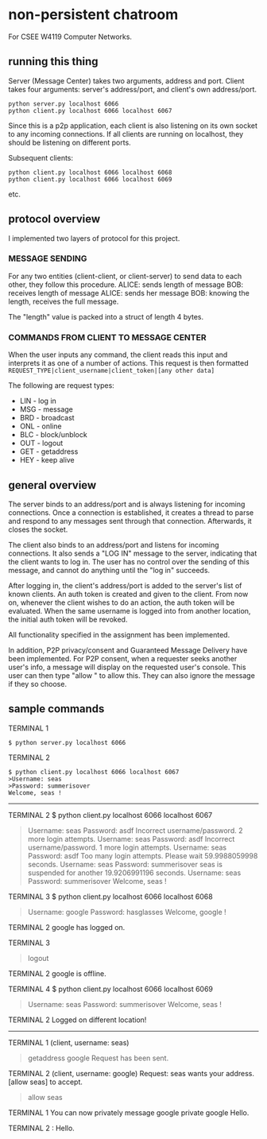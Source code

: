 # non-persistent chatroom
For CSEE W4119 Computer Networks. 


## running this thing

Server (Message Center) takes two arguments, address and port.
Client takes four arguments: server's address/port, and client's own address/port.

```
python server.py localhost 6066
python client.py localhost 6066 localhost 6067
```

Since this is a p2p application, each client is also listening on its own socket to any incoming connections. If all clients are running on localhost, they should be listening on different ports. 

Subsequent clients:
```
python client.py localhost 6066 localhost 6068
python client.py localhost 6066 localhost 6069
```
etc.

## protocol overview

I implemented two layers of protocol for this project.

### MESSAGE SENDING
For any two entities (client-client, or client-server) to send data to each other, they follow this procedure.
ALICE: sends length of message
BOB: receives length of message
ALICE: sends her message
BOB: knowing the length, receives the full message.

The "length" value is packed into a struct of length 4 bytes.

### COMMANDS FROM CLIENT TO MESSAGE CENTER
When the user inputs any command, the client reads this input and interprets it as one of a number of actions. This request is then formatted
`REQUEST_TYPE|client_username|client_token|[any other data]`

The following are request types:
* LIN - log in
* MSG - message
* BRD - broadcast
* ONL - online
* BLC - block/unblock
* OUT - logout
* GET - getaddress
* HEY - keep alive

## general overview
The server binds to an address/port and is always listening for incoming connections. Once a connection is established, it creates a thread to parse and respond to any messages sent through that connection. Afterwards, it closes the socket.

The client also binds to an address/port and listens for incoming connections. It also sends a "LOG IN" message to the server, indicating that the client wants to log in. The user has no control over the sending of this message, and cannot do anything until the "log in" succeeds.

After logging in, the client's address/port is added to the server's list of known clients. An auth token is created and given to the client. From now on, whenever the client wishes to do an action, the auth token will be evaluated. When the same username is logged into from another location, the initial auth token will be revoked.

All functionality specified in the assignment has been implemented.

In addition, P2P privacy/consent and Guaranteed Message Delivery have been implemented. For P2P consent, when a requester seeks another user's info, a message will display on the requested user's console. This user can then type "allow <requester name>" to allow this. They can also ignore the message if they so choose.

## sample commands
TERMINAL 1
```
$ python server.py localhost 6066
```

TERMINAL 2
```
$ python client.py localhost 6066 localhost 6067
>Username: seas
>Password: summerisover
Welcome, seas !
```
_________________________________________________

TERMINAL 2
$ python client.py localhost 6066 localhost 6067
>Username: seas
>Password: asdf
Incorrect username/password. 2 more login attempts.
>Username: seas
>Password: asdf
Incorrect username/password. 1 more login attempts.
>Username: seas
>Password: asdf
Too many login attempts. Please wait 59.9988059998 seconds.
>Username: seas
>Password: summerisover
seas is suspended for another 19.9206991196 seconds.
>Username: seas
>Password: summerisover
Welcome, seas !

TERMINAL 3
$ python client.py localhost 6066 localhost 6068
>Username: google
>Password: hasglasses
Welcome, google !

TERMINAL 2
google has logged on.

TERMINAL 3
>logout

TERMINAL 2
google is offline.

TERMINAL 4
$ python client.py localhost 6066 localhost 6069
>Username: seas
>Password: summerisover
Welcome, seas !

TERMINAL 2
Logged on different location!
_______________________________________________

TERMINAL 1 (client, username: seas)
>getaddress google
Request has been sent.

TERMINAL 2 (client, username: google)
Request: seas wants your address. [allow seas] to accept.
>allow seas

TERMINAL 1
You can now privately message google
private google Hello.

TERMINAL 2
<seas>: Hello.